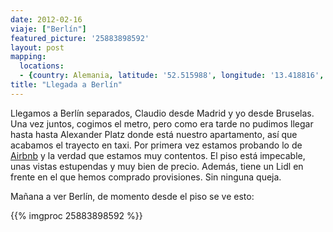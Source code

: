 ```yaml
---
date: 2012-02-16
viaje: ["Berlín"]
featured_picture: '25883898592'
layout: post
mapping:
  locations:
  - {country: Alemania, latitude: '52.515988', longitude: '13.418816', place: "Berlín", time: '2012-02-18 20:09:13'}
title: "Llegada a Berlín"
---
```

Llegamos a Berlín separados, Claudio desde Madrid y yo desde Bruselas. Una vez juntos, cogimos el metro, pero como era tarde no pudimos llegar hasta hasta Alexander Platz donde está nuestro apartamento, así que acabamos el trayecto en taxi. Por primera vez estamos probando lo de <a href="https://www.airbnb.com">Airbnb</a> y la verdad que estamos muy contentos. El piso está impecable, unas vistas estupendas y muy bien de precio. Además, tiene un Lidl en frente en el que hemos comprado provisiones. Sin ninguna queja.

Mañana a ver Berlín, de momento desde el piso se ve esto:

{{% imgproc 25883898592 %}}
